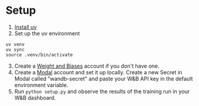# Setup

1. [Install uv](https://docs.astral.sh/uv/getting-started/installation)
2. Set up the uv environment
```
uv venv
uv sync
source .venv/bin/activate
```
3. Create a [Weight and Biases](https://wandb.ai/) account if you don't have one.
4. Create a [Modal](https://modal.com) account and set it up locally. Create a new Secret in Modal called "wandb-secret" and paste your W&B API key in the default environment variable.
5. Run `python setup.py` and observe the results of the training run in your W&B dashboard.
